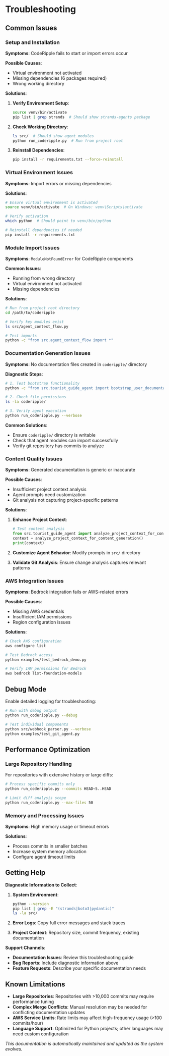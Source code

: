 # Troubleshooting

## Common Issues

### Setup and Installation

**Symptoms**: CodeRipple fails to start or import errors occur

**Possible Causes**:
- Virtual environment not activated
- Missing dependencies (6 packages required)
- Wrong working directory

**Solutions**:
1. **Verify Environment Setup**:
   ```bash
   source venv/bin/activate
   pip list | grep strands  # Should show strands-agents package
   ```

2. **Check Working Directory**:
   ```bash
   ls src/  # Should show agent modules
   python run_coderipple.py  # Run from project root
   ```

3. **Reinstall Dependencies**:
   ```bash
   pip install -r requirements.txt --force-reinstall
   ```
### Virtual Environment Issues

**Symptoms**: Import errors or missing dependencies

**Solutions**:
```bash
# Ensure virtual environment is activated
source venv/bin/activate  # On Windows: venv\Scripts\activate

# Verify activation
which python  # Should point to venv/bin/python

# Reinstall dependencies if needed
pip install -r requirements.txt
```

### Module Import Issues

**Symptoms**: `ModuleNotFoundError` for CodeRipple components

**Common Issues**:
- Running from wrong directory
- Virtual environment not activated
- Missing dependencies

**Solutions**:
```bash
# Run from project root directory
cd /path/to/coderipple

# Verify key modules exist
ls src/agent_context_flow.py

# Test imports
python -c "from src.agent_context_flow import *"
```


### Documentation Generation Issues

**Symptoms**: No documentation files created in `coderipple/` directory

**Diagnostic Steps**:
```bash
# 1. Test bootstrap functionality
python -c "from src.tourist_guide_agent import bootstrap_user_documentation; print(bootstrap_user_documentation())"

# 2. Check file permissions
ls -la coderipple/

# 3. Verify agent execution
python run_coderipple.py --verbose
```

**Common Solutions**:
- Ensure `coderipple/` directory is writable
- Check that agent modules can import successfully
- Verify git repository has commits to analyze

### Content Quality Issues

**Symptoms**: Generated documentation is generic or inaccurate

**Possible Causes**:
- Insufficient project context analysis
- Agent prompts need customization
- Git analysis not capturing project-specific patterns

**Solutions**:
1. **Enhance Project Context**:
   ```python
   # Test context analysis
   from src.tourist_guide_agent import analyze_project_context_for_content_generation
   context = analyze_project_context_for_content_generation()
   print(context)
   ```

2. **Customize Agent Behavior**: Modify prompts in `src/` directory
3. **Validate Git Analysis**: Ensure change analysis captures relevant patterns

### AWS Integration Issues

**Symptoms**: Bedrock integration fails or AWS-related errors

**Possible Causes**:
- Missing AWS credentials
- Insufficient IAM permissions
- Region configuration issues

**Solutions**:
```bash
# Check AWS configuration
aws configure list

# Test Bedrock access
python examples/test_bedrock_demo.py

# Verify IAM permissions for Bedrock
aws bedrock list-foundation-models
```

## Debug Mode

Enable detailed logging for troubleshooting:

```bash
# Run with debug output
python run_coderipple.py --debug

# Test individual components
python src/webhook_parser.py --verbose
python examples/test_git_agent.py
```

## Performance Optimization

### Large Repository Handling

For repositories with extensive history or large diffs:

```bash
# Process specific commits only
python run_coderipple.py --commits HEAD~5..HEAD

# Limit diff analysis scope
python run_coderipple.py --max-files 50
```

### Memory and Processing Issues

**Symptoms**: High memory usage or timeout errors

**Solutions**:
- Process commits in smaller batches
- Increase system memory allocation
- Configure agent timeout limits

## Getting Help

**Diagnostic Information to Collect**:
1. **System Environment**:
   ```bash
   python --version
   pip list | grep -E "(strands|boto3|pydantic)"
   ls -la src/
   ```

2. **Error Logs**: Copy full error messages and stack traces
3. **Project Context**: Repository size, commit frequency, existing documentation

**Support Channels**:
- **Documentation Issues**: Review this troubleshooting guide
- **Bug Reports**: Include diagnostic information above
- **Feature Requests**: Describe your specific documentation needs

## Known Limitations

- **Large Repositories**: Repositories with >10,000 commits may require performance tuning
- **Complex Merge Conflicts**: Manual resolution may be needed for conflicting documentation updates
- **AWS Service Limits**: Rate limits may affect high-frequency usage (>100 commits/hour)
- **Language Support**: Optimized for Python projects; other languages may need custom configuration

*This documentation is automatically maintained and updated as the system evolves.*
